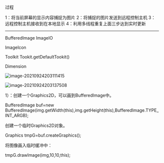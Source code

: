 过程

1：将当前屏幕的显示内容捕捉为图片
2：将捕捉的图片发送到远程控制主机
3：远程控制主机接收到在本地显示
4：利用多线程重复上面三步达到实时更新

---

BufferedImage  ImageIO

ImageIcon

Toolkit   Tookit.getDefaultTookit()

Dimension

![image-20210924203111415](https://cdn.jsdelivr.net/gh/moon-Light404/my-picGo/img/202111022100831.png)

![image-20210924203137508](https://cdn.jsdelivr.net/gh/moon-Light404/my-picGo/img/202111022100333.png)

1）：创建一个Graphics2D，可以画到BufferedImage中。

BufferedImage  buf=new BufferedImage(img.getWidth(this),img.getHeight(this),BufferedImage.TYPE_INT_ARGB);

创建一个临时Graphics2D对象。

Graphics tmpG=buf.createGraphics();

将图像画入临时缓冲中：

tmpG.drawImage(img,10,10,this);